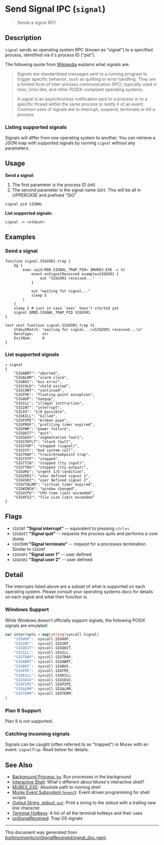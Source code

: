 # Send Signal IPC (`signal`)

> Sends a signal RPC

## Description

`signal` sends an operating system RPC (known as "signal") to a specified
process, identified via it's process ID ("pid").

The following quote from [Wikipedia](https://en.wikipedia.org/wiki/Signal_(IPC))
explains what signals are:

> Signals are standardized messages sent to a running program to trigger
> specific behavior, such as quitting or error handling. They are a limited
> form of inter-process communication (IPC), typically used in Unix, Unix-like,
> and other POSIX-compliant operating systems.
>
> A signal is an asynchronous notification sent to a process or to a specific
> thread within the same process to notify it of an event. Common uses of
> signals are to interrupt, suspend, terminate or kill a process.

### Listing supported signals

Signals will differ from one operating system to another. You can retrieve a
JSON map with supported signals by running `signal` without any parameters.

## Usage

**Send a signal:**

1. The first parameter is the process ID (int)
2. The second parameter is the signal name (str). This will be all in
   UPPERCASE and prefixed "SIG"

```
signal pid SIGNAL
```

**List supported signals:**

```
signal -> <stdout>
```

## Examples

### Send a signal

```
function signal.SIGUSR1.trap {
    bg {
        exec <pid:MOD.SIGNAL_TRAP_PID> $MUREX_EXE -c %(
            event onSignalReceived example=SIGUSR1 {
                out "SIGUSR1 received..."
            }

            out "waiting for signal..."
            sleep 5
        )
    }
    sleep 2 # just in case `exec` hasn't started yet
    signal $MOD.SIGNAL_TRAP_PID SIGUSR1
}

test unit function signal.SIGUSR1.trap %{
    StdoutMatch: "waiting for signal...\nSIGUSR1 received...\n"
    DataType:    str
    ExitNum:     0
}
```

### List supported signals

```
» signal
{
    "SIGABRT": "aborted",
    "SIGALRM": "alarm clock",
    "SIGBUS": "bus error",
    "SIGCHLD": "child exited",
    "SIGCONT": "continued",
    "SIGFPE": "floating point exception",
    "SIGHUP": "hangup",
    "SIGILL": "illegal instruction",
    "SIGINT": "interrupt",
    "SIGIO": "I/O possible",
    "SIGKILL": "killed",
    "SIGPIPE": "broken pipe",
    "SIGPROF": "profiling timer expired",
    "SIGPWR": "power failure",
    "SIGQUIT": "quit",
    "SIGSEGV": "segmentation fault",
    "SIGSTKFLT": "stack fault",
    "SIGSTOP": "stopped (signal)",
    "SIGSYS": "bad system call",
    "SIGTRAP": "trace/breakpoint trap",
    "SIGTSTP": "stopped",
    "SIGTTIN": "stopped (tty input)",
    "SIGTTOU": "stopped (tty output)",
    "SIGURG": "urgent I/O condition",
    "SIGUSR1": "user defined signal 1",
    "SIGUSR2": "user defined signal 2",
    "SIGVTALRM": "virtual timer expired",
    "SIGWINCH": "window changed",
    "SIGXCPU": "CPU time limit exceeded",
    "SIGXFSZ": "file size limit exceeded"
}
```

## Flags

* `SIGINT`
    **"Signal interrupt"** -- equivalent to pressing `ctrl`+`c`
* `SIGQUIT`
    **"Signal quit"** -- requests the process quits and performs a core dump
* `SIGTERM`
    **"Signal terminate"** -- request for a processes termination. Similar to `SIGINT`
* `SIGUSR1`
    **"Signal user 1"** -- user defined
* `SIGUSR2`
    **"Signal user 2"** -- user defined

## Detail

The interrupts listed above are a subset of what is supported on each operating
system. Please consult your operating systems docs for details on each signal
and what their function is.

### Windows Support

While Windows doesn't officially support signals, the following POSIX signals
are emulated:

```go
var interrupts = map[string]syscall.Signal{
	"SIGHUP":  syscall.SIGHUP,
	"SIGINT":  syscall.SIGINT,
	"SIGQUIT": syscall.SIGQUIT,
	"SIGILL":  syscall.SIGILL,
	"SIGTRAP": syscall.SIGTRAP,
	"SIGABRT": syscall.SIGABRT,
	"SIGBUS":  syscall.SIGBUS,
	"SIGFPE":  syscall.SIGFPE,
	"SIGKILL": syscall.SIGKILL,
	"SIGSEGV": syscall.SIGSEGV,
	"SIGPIPE": syscall.SIGPIPE,
	"SIGALRM": syscall.SIGALRM,
	"SIGTERM": syscall.SIGTERM,
}
```

### Plan 9 Support

Plan 9 is not supported.

### Catching incoming signals

Signals can be caught (often referred to as "trapped") in Murex with an event:
`signalTrap`. Read below for details.

## See Also

* [Background Process: `bg`](../commands/bg.md):
  Run processes in the background
* [Interactive Shell](../user-guide/interactive-shell.md):
  What's different about Murex's interactive shell?
* [MUREX_EXE](../variables/murex_exe.md):
  Absolute path to running shell
* [Murex Event Subsystem (`event`)](../commands/event.md):
  Event driven programming for shell scripts
* [Output String, stdout: `out`](../commands/out.md):
  Print a string to the stdout with a trailing new line character
* [Terminal Hotkeys](../user-guide/terminal-keys.md):
  A list of all the terminal hotkeys and their uses
* [onSignalReceived](../events/onsignalreceived.md):
  Trap OS signals

<hr/>

This document was generated from [builtins/events/onSignalReceived/signal_doc.yaml](https://github.com/lmorg/murex/blob/master/builtins/events/onSignalReceived/signal_doc.yaml).
